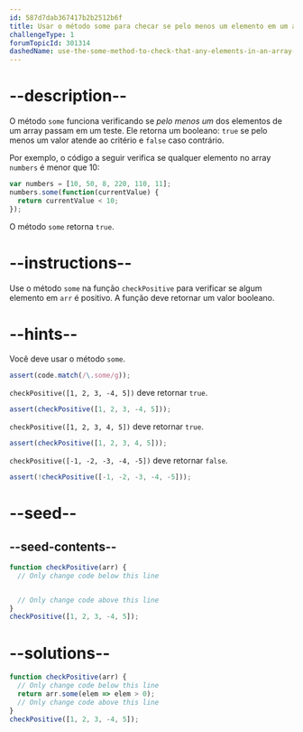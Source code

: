 ```yaml
---
id: 587d7dab367417b2b2512b6f
title: Usar o método some para checar se pelo menos um elemento em um array atende a um critério
challengeType: 1
forumTopicId: 301314
dashedName: use-the-some-method-to-check-that-any-elements-in-an-array-meet-a-criteria
---
```


# --description--

O método `some` funciona verificando se *pelo menos um* dos elementos de um array passam em um teste. Ele retorna um booleano: `true` se pelo menos um valor atende ao critério e `false` caso contrário.

Por exemplo, o código a seguir verifica se qualquer elemento no array `numbers` é menor que 10:

```js
var numbers = [10, 50, 8, 220, 110, 11];
numbers.some(function(currentValue) {
  return currentValue < 10;
});
```

O método `some` retorna `true`.

# --instructions--

Use o método `some` na função `checkPositive` para verificar se algum elemento em `arr` é positivo. A função deve retornar um valor booleano.

# --hints--

Você deve usar o método `some`.

```js
assert(code.match(/\.some/g));
```

`checkPositive([1, 2, 3, -4, 5])` deve retornar `true`.

```js
assert(checkPositive([1, 2, 3, -4, 5]));
```

`checkPositive([1, 2, 3, 4, 5])` deve retornar `true`.

```js
assert(checkPositive([1, 2, 3, 4, 5]));
```

`checkPositive([-1, -2, -3, -4, -5])` deve retornar `false`.

```js
assert(!checkPositive([-1, -2, -3, -4, -5]));
```

# --seed--

## --seed-contents--

```js
function checkPositive(arr) {
  // Only change code below this line


  // Only change code above this line
}
checkPositive([1, 2, 3, -4, 5]);
```

# --solutions--

```js
function checkPositive(arr) {
  // Only change code below this line
  return arr.some(elem => elem > 0);
  // Only change code above this line
}
checkPositive([1, 2, 3, -4, 5]);
```
